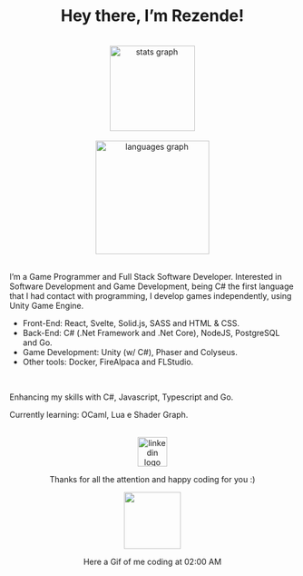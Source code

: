 <h1 align="center">Hey there, I’m Rezende!</h1>

<br>

<div align="center">
  <img align="center" src="https://github-readme-stats-sigma-five.vercel.app/api?hide_title=false&hide_rank=false&show_icons=true&include_all_commits=true&count_private=true&disable_animations=false&theme=dracula&locale=en&hide_border=false&username=vrezendedev" height="150" alt="stats graph"  />
</div>

<br>

<div align="center">
  <img src="https://github-readme-stats.vercel.app/api/top-langs?locale=en&hide_title=false&layout=compact&card_width=320&langs_count=10&theme=dracula&hide_border=false&username=vrezendedev&hide=ShaderLab" height="200" alt="languages graph"  />
</div>

<br>

<p align="left">I’m a Game Programmer and Full Stack Software Developer. Interested in Software Development and Game Development, being C# the first language that I had contact with programming, I develop games independently, using Unity Game Engine.</p>

<ul> 
  <li>Front-End: React, Svelte, Solid.js, SASS and HTML & CSS. </li>
  <li>Back-End: C# (.Net Framework and .Net Core), NodeJS, PostgreSQL and Go. </li>
  <li>Game Development: Unity (w/ C#), Phaser and Colyseus. </li>
  <li>Other tools: Docker, FireAlpaca and FLStudio.</li>
</ul>

<br>

<p>Enhancing my skills with C#, Javascript, Typescript and Go.</p>

<p>Currently learning: OCaml, Lua e Shader Graph.</p>

<br>

<div align="center">
  <a href="https://www.linkedin.com/in/vinicius-inacio-rezende/" target="_blank">
    <img src="https://raw.githubusercontent.com/maurodesouza/profile-readme-generator/master/src/assets/icons/social/linkedin/default.svg" width="52" height="52" alt="linkedin logo"  />
  </a>
</div>

<p align="center">Thanks for all the attention and happy coding for you :)</p>

<div align="center">
  <img height="100" src="https://c.tenor.com/AGgVj_aylZUAAAAd/coraline-dad.gif"/>
  <p> Here a Gif of me coding at 02:00 AM </p>
</div>
